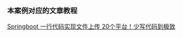 ### 本案例对应的文章教程

[Springboot 一行代码实现文件上传 20个平台！少写代码到极致](http://mp.weixin.qq.com/s?__biz=MzAxNTM4NzAyNg==&amp;mid=2247502313&amp;idx=1&amp;sn=7ce4a41b0ae9533082e54ace1863d8bc&amp;chksm=9b865914acf1d002127726552e86b3a03816fe915ec56abf779f4801b8d0ec07ee3c367a9dfe&token=755618913&lang=zh_CN#rd)